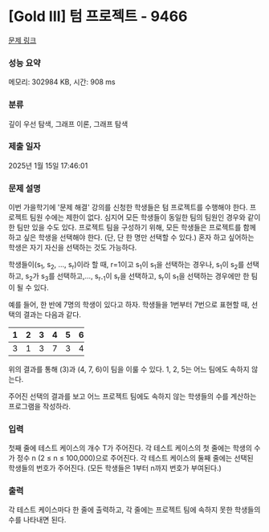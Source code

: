 # [Gold III] 텀 프로젝트 - 9466 

[문제 링크](https://www.acmicpc.net/problem/9466) 

### 성능 요약

메모리: 302984 KB, 시간: 908 ms

### 분류

깊이 우선 탐색, 그래프 이론, 그래프 탐색

### 제출 일자

2025년 1월 15일 17:46:01

### 문제 설명

<p>이번 가을학기에 '문제 해결' 강의를 신청한 학생들은 텀 프로젝트를 수행해야 한다. 프로젝트 팀원 수에는 제한이 없다. 심지어 모든 학생들이 동일한 팀의 팀원인 경우와 같이 한 팀만 있을 수도 있다. 프로젝트 팀을 구성하기 위해, 모든 학생들은 프로젝트를 함께하고 싶은 학생을 선택해야 한다. (단, 단 한 명만 선택할 수 있다.) 혼자 하고 싶어하는 학생은 자기 자신을 선택하는 것도 가능하다.</p>

<p>학생들이(s<sub>1</sub>, s<sub>2</sub>, ..., s<sub>r</sub>)이라 할 때, r=1이고 s<sub>1</sub>이 s<sub>1</sub>을 선택하는 경우나, s<sub>1</sub>이 s<sub>2</sub>를 선택하고, s<sub>2</sub>가 s<sub>3</sub>를 선택하고,..., s<sub>r-1</sub>이 s<sub>r</sub>을 선택하고, s<sub>r</sub>이 s<sub>1</sub>을 선택하는 경우에만 한 팀이 될 수 있다.</p>

<p>예를 들어, 한 반에 7명의 학생이 있다고 하자. 학생들을 1번부터 7번으로 표현할 때, 선택의 결과는 다음과 같다.</p>

<table class="table table-bordered" style="width:30%">
	<thead>
		<tr>
			<th>1</th>
			<th>2</th>
			<th>3</th>
			<th>4</th>
			<th>5</th>
			<th>6</th>
			<th>7</th>
		</tr>
	</thead>
	<tbody>
		<tr>
			<td>3</td>
			<td>1</td>
			<td>3</td>
			<td>7</td>
			<td>3</td>
			<td>4</td>
			<td>6</td>
		</tr>
	</tbody>
</table>

<p>위의 결과를 통해 (3)과 (4, 7, 6)이 팀을 이룰 수 있다. 1, 2, 5는 어느 팀에도 속하지 않는다.</p>

<p>주어진 선택의 결과를 보고 어느 프로젝트 팀에도 속하지 않는 학생들의 수를 계산하는 프로그램을 작성하라.</p>

### 입력 

 <p>첫째 줄에 테스트 케이스의 개수 T가 주어진다. 각 테스트 케이스의 첫 줄에는 학생의 수가 정수 n (2 ≤ n ≤ 100,000)으로 주어진다. 각 테스트 케이스의 둘째 줄에는 선택된 학생들의 번호가 주어진다. (모든 학생들은 1부터 n까지 번호가 부여된다.)</p>

### 출력 

 <p>각 테스트 케이스마다 한 줄에 출력하고, 각 줄에는 프로젝트 팀에 속하지 못한 학생들의 수를 나타내면 된다.</p>

